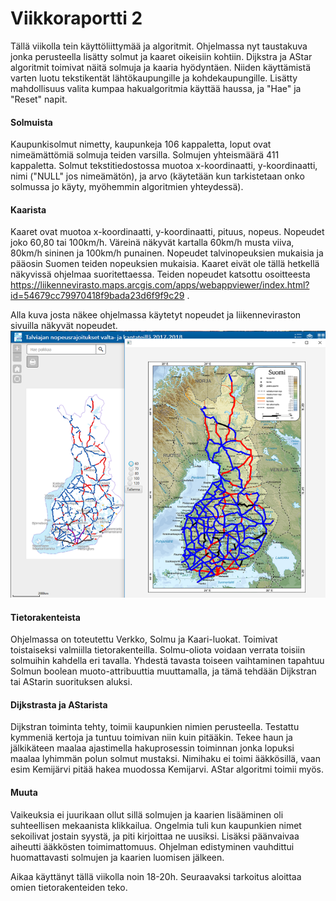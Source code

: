 
# Viikkoraportti 2

Tällä viikolla tein käyttöliittymää ja algoritmit. Ohjelmassa nyt taustakuva jonka perusteella lisätty solmut ja kaaret oikeisiin kohtiin. Dijkstra ja AStar algoritmit toimivat näitä solmuja ja kaaria hyödyntäen. Niiden käyttämistä varten luotu tekstikentät lähtökaupungille ja kohdekaupungille. Lisätty mahdollisuus valita kumpaa hakualgoritmia käyttää haussa, ja "Hae" ja "Reset" napit.  
#### Solmuista
Kaupunkisolmut nimetty, kaupunkeja 106 kappaletta, loput ovat nimeämättömiä solmuja teiden varsilla. Solmujen yhteismäärä 411 kappaletta. Solmut tekstitiedostossa muotoa x-koordinaatti, y-koordinaatti, nimi ("NULL" jos nimeämätön), ja arvo (käytetään kun tarkistetaan onko solmussa jo käyty, myöhemmin algoritmien yhteydessä). 

#### Kaarista
Kaaret ovat muotoa x-koordinaatti, y-koordinaatti, pituus, nopeus. Nopeudet joko 60,80 tai 100km/h. Väreinä näkyvät kartalla 60km/h musta viiva, 80km/h sininen ja 100km/h punainen. Nopeudet talvinopeuksien mukaisia ja pääosin Suomen teiden nopeuksien mukaisia. Kaaret eivät ole tällä hetkellä näkyvissä ohjelmaa suoritettaessa.
Teiden nopeudet katsottu osoitteesta https://liikennevirasto.maps.arcgis.com/apps/webappviewer/index.html?id=54679cc79970418f9bada23d6f9f9c29 . 

Alla kuva josta näkee ohjelmassa käytetyt nopeudet ja liikenneviraston sivuilla näkyvät nopeudet.
![alt text](https://github.com/RoopeNiemi/tira-labra/blob/master/Kuvia/nopeusrajoitusVertailu.png)

#### Tietorakenteista
Ohjelmassa on toteutettu Verkko, Solmu ja Kaari-luokat. Toimivat toistaiseksi valmiilla tietorakenteilla. Solmu-oliota voidaan verrata toisiin solmuihin kahdella eri tavalla. Yhdestä tavasta toiseen vaihtaminen tapahtuu Solmun boolean muoto-attribuuttia muuttamalla, ja tämä tehdään Dijkstran tai AStarin suorituksen aluksi. 

#### Dijkstrasta ja AStarista
Dijkstran toiminta tehty, toimii kaupunkien nimien perusteella. Testattu kymmeniä kertoja ja tuntuu toimivan niin kuin pitääkin. Tekee haun ja jälkikäteen maalaa ajastimella hakuprosessin toiminnan jonka lopuksi maalaa lyhimmän polun solmut mustaksi. Nimihaku ei toimi ääkkösillä, vaan esim Kemijärvi pitää hakea muodossa Kemijarvi. AStar algoritmi toimii myös. 

#### Muuta
Vaikeuksia ei juurikaan ollut sillä solmujen ja kaarien lisääminen oli suhteellisen mekaanista klikkailua. Ongelmia tuli kun kaupunkien nimet sekoilivat jostain syystä, ja piti kirjoittaa ne uusiksi. Lisäksi päänvaivaa aiheutti ääkkösten toimimattomuus. Ohjelman edistyminen vauhdittui huomattavasti solmujen ja kaarien luomisen jälkeen. 

Aikaa käyttänyt tällä viikolla noin 18-20h. Seuraavaksi tarkoitus aloittaa omien tietorakenteiden teko.


